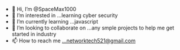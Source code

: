 - 👋 Hi, I’m @SpaceMax1000
- 👀 I’m interested in ...learning cyber security
- 🌱 I’m currently learning ...javascript
- 💞️ I’m looking to collaborate on ...any smple projects to help me get started in industry
- 📫 How to reach me ...networktech521@gmail.com

<!---
SpaceMax1000/SpaceMax1000 is a ✨ special ✨ repository because its `README.md` (this file) appears on your GitHub profile.
You can click the Preview link to take a look at your changes.
--->
